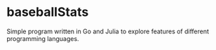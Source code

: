 # baseballStats
Simple program written in Go and Julia to explore features of different programming languages.
